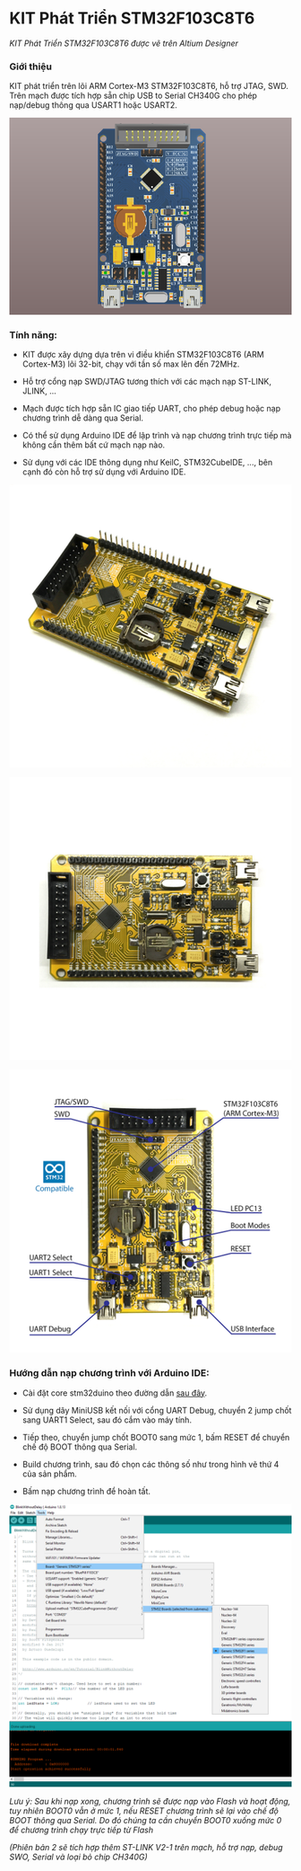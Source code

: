 # KIT Phát Triển STM32F103C8T6
*KIT Phát Triển STM32F103C8T6 được vẽ trên Altium Designer*

### Giới thiệu
KIT phát triển trên lõi ARM Cortex-M3 STM32F103C8T6, hỗ trợ JTAG, SWD. Trên mạch được tích hợp sẵn chip USB to Serial CH340G cho phép nạp/debug thông qua USART1 hoặc USART2.

![KIT Phát Triển STM32F103C8T6](/images/image-01.png)

### Tính năng:
- KIT được xây dựng dựa trên vi điều khiển STM32F103C8T6 (ARM Cortex-M3) lõi 32-bit, chạy với tần số max lên đến 72MHz.

- Hỗ trợ cổng nạp SWD/JTAG tương thích với các mạch nạp ST-LINK, JLINK, ...

- Mạch được tích hợp sẵn IC giao tiếp UART, cho phép debug hoặc nạp chương trình dễ dàng qua Serial.

- Có thể sử dụng Arduino IDE để lập trình và nạp chương trình trực tiếp mà không cần thêm bất cứ mạch nạp nào.

- Sử dụng với các IDE thông dụng như KeilC, STM32CubeIDE, ..., bên cạnh đó còn hỗ trợ sử dụng với Arduino IDE.

![KIT Phát Triển STM32F103C8T6](/images/image-02.jpg)

![KIT Phát Triển STM32F103C8T6](/images/image-03.jpg)

![KIT Phát Triển STM32F103C8T6](/images/image-04.png)

### Hướng dẫn nạp chương trình với Arduino IDE:
- Cài đặt core stm32duino theo đường dẫn [sau đây](https://github.com/stm32duino/Arduino_Core_STM32).

- Sử dụng dây MiniUSB kết nối với cổng UART Debug, chuyển 2 jump chốt sang UART1 Select, sau đó cắm vào máy tính.

- Tiếp theo, chuyển jump chốt BOOT0 sang mức 1, bấm RESET để chuyển chế độ BOOT thông qua Serial.

- Build chương trình, sau đó chọn các thông số như trong hình vẽ thứ 4 của sản phẩm.
- Bấm nạp chương trình để hoàn tất.

![KIT Phát Triển STM32F103C8T6](/images/image-05.png)

*Lưu ý: Sau khi nạp xong, chương trình sẽ được nạp vào Flash và hoạt động, tuy nhiên BOOT0 vẫn ở mức 1, nếu RESET chương trình sẽ lại vào chế độ BOOT thông qua Serial. Do đó chúng ta cần chuyển BOOT0 xuống mức 0 để chương trình chạy trực tiếp từ Flash*

*(Phiên bản 2 sẽ tích hợp thêm ST-LINK V2-1 trên mạch, hỗ trợ nạp, debug SWO, Serial và loại bỏ chip CH340G)*
